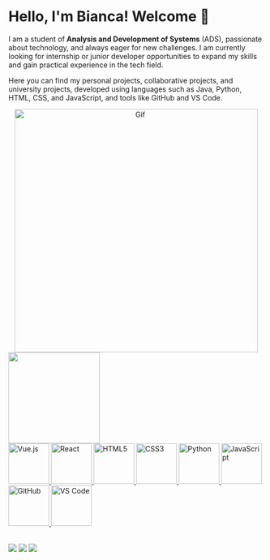 # Hello, I'm Bianca! Welcome 👋

I am a student of **Analysis and Development of Systems** (ADS), passionate about technology, and always eager for new challenges. I am currently looking for internship or junior developer opportunities to expand my skills and gain practical experience in the tech field.

Here you can find my personal projects, collaborative projects, and university projects, developed using languages such as Java, Python, HTML, CSS, and JavaScript, and tools like GitHub and VS Code.

<div align="center">
  <img src="https://media.giphy.com/media/Vbtc9VG51NtzT1Qnv1/giphy.gif" alt="Gif" width="480" />
</div>

<table>
  <a href="https://github.com/biancaalvess">
    <img height="180em" src="https://github-readme-stats.vercel.app/api/top-langs/?username=biancaalvess&layout=compact&langs_count=6&theme=tokyonight"/>
    <br>
    <img src="https://img.icons8.com/color/2x/vue-js.png" width="80" alt="Vue.js">
    <img src="https://upload.wikimedia.org/wikipedia/commons/thumb/a/a7/React-icon.svg/539px-React-icon.svg.png" width="80" alt="React">
    <img src="https://img.icons8.com/color/2x/html-5.png" width="80" alt="HTML5">
    <img src="https://img.icons8.com/color/2x/css3.png" width="80" alt="CSS3">
    <img src="https://img.icons8.com/color/2x/python.png" width="80" alt="Python">
    <img src="https://static.vecteezy.com/system/resources/previews/027/127/560/non_2x/javascript-logo-javascript-icon-transparent-free-png.png" width="80" alt="JavaScript">
    <img src="https://img.icons8.com/color/2x/github.png" width="80" alt="GitHub">
    <img src="https://img.icons8.com/color/2x/visual-studio-code-2019.png" width="80" alt="VS Code">
  </a>
</table>

<div> 
  <a href="mailto:your-bianca.alvessdasilva@gmail.com"><img src="https://img.shields.io/badge/-Gmail-%23333?style=for-the-badge&logo=gmail&logoColor=white" target="_blank"></a>
  <a href="https://discord.com/users/biancaalvvests" target="_blank"><img src="https://img.shields.io/badge/Discord-5865F2?style=for-the-badge&logo=discord&logoColor=white" target="_blank"></a>
  <a href="https://www.linkedin.com/in/bianca-alvess/" target="_blank"><img src="https://img.shields.io/badge/-LinkedIn-%230077B5?style=for-the-badge&logo=linkedin&logoColor=white" target="_blank"></a> 
</div>
